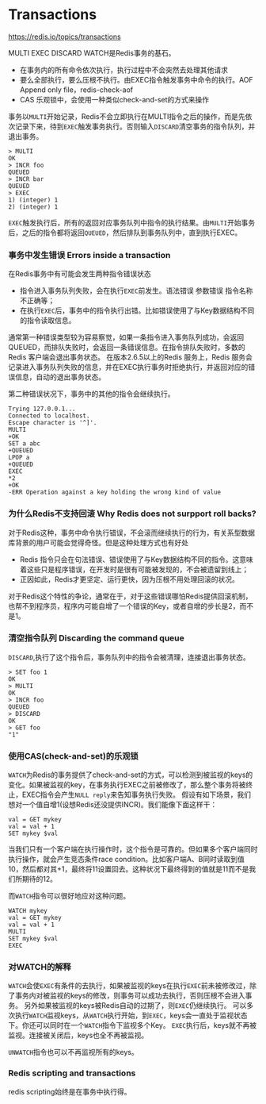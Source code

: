 # Transactions

https://redis.io/topics/transactions

MULTI EXEC DISCARD WATCH是Redis事务的基石。

- 在事务内的所有命令依次执行，执行过程中不会突然去处理其他请求
- 要么全部执行，要么压根不执行。由EXEC指令触发事务中命令的执行。AOF Append only file，redis-check-aof
- CAS 乐观锁中，会使用一种类似check-and-set的方式来操作

事务以`MULTI`开始记录，Redis不会立即执行在MULTI指令之后的操作，而是先依次记录下来，待到`EXEC`触发事务执行。否则输入`DISCARD`清空事务的指令队列，并退出事务。

~~~ Redis
> MULTI
OK
> INCR foo
QUEUED
> INCR bar
QUEUED
> EXEC
1) (integer) 1
2) (integer) 1
~~~

`EXEC`触发执行后，所有的返回对应事务队列中指令的执行结果。由`MULTI`开始事务后，之后的指令都将返回`QUEUED`，然后排队到事务队列中，直到执行EXEC。

### 事务中发生错误 Errors inside a transaction

在Redis事务中有可能会发生两种指令错误状态

- 指令进入事务队列失败，会在执行`EXEC`前发生。语法错误 参数错误 指令名称不正确等；
- 在执行`EXEC`后，事务中的指令执行出错。比如错误使用了与Key数据结构不同的指令读取信息。

通常第一种错误类型较为容易察觉，如果一条指令进入事务队列成功，会返回QUEUED，而排队失败时，会返回一条错误信息。在指令排队失败时，多数的Redis 客户端会退出事务状态。
在版本2.6.5以上的Redis 服务上，Redis 服务会记录进入事务队列失败的信息，并在EXEC执行事务时拒绝执行，并返回对应的错误信息，自动的退出事务状态。

第二种错误状况下，事务中的其他的指令会继续执行。

~~~ Redis
Trying 127.0.0.1...
Connected to localhost.
Escape character is '^]'.
MULTI
+OK
SET a abc
+QUEUED
LPOP a
+QUEUED
EXEC
*2
+OK
-ERR Operation against a key holding the wrong kind of value
~~~

### 为什么Redis不支持回滚 Why Redis does not surpport roll backs?

对于Redis这种，事务中命令执行错误，不会滚而继续执行的行为，有关系型数据库背景的用户可能会觉得奇怪。但是这种处理方式也有好处

- Redis 指令只会在句法错误、错误使用了与Key数据结构不同的指令。这意味着这些只是程序错误，在开发时是很有可能被发现的，不会被遗留到线上；
- 正因如此，Redis才更坚定、运行更快，因为压根不用处理回滚的状况。

对于Redis这个特性的争论，通常在于，对于这些错误哪怕Redis提供回滚机制，也帮不到程序员，程序内可能自增了一个错误的Key，或者自增的步长是2，而不是1。

### 清空指令队列 Discarding the command queue

`DISCARD`,执行了这个指令后，事务队列中的指令会被清理，连接退出事务状态。

~~~ redis
> SET foo 1
OK
> MULTI
OK
> INCR foo
QUEUED
> DISCARD
OK
> GET foo
"1"
~~~

### 使用CAS(check-and-set)的乐观锁

`WATCH`为Redis的事务提供了check-and-set的方式，可以检测到被监视的keys的变化。如果被监视的key，在事务执行EXEC之前被修改了，那么整个事务将被终止，EXEC指令会产生`NULL reply`来告知事务执行失败。
假设有如下场景，我们想对一个值自增1(设想Redis还没提供INCR)。我们能像下面这样干：

~~~redis
val = GET mykey
val = val + 1
SET mykey $val
~~~

当我们只有一个客户端在执行操作时，这个指令是可靠的。但如果多个客户端同时执行操作，就会产生竞态条件race condition。比如客户端A、B同时读取到值10，然后都对其+1，最终将11设置回去。这种状况下最终得到的值就是11而不是我们所期待的12。

而`WATCH`指令可以很好地应对这种问题。

~~~mysql
WATCH mykey
val = GET mykey
val = val + 1
MULTI
SET mykey $val
EXEC
~~~

### 对WATCH的解释

`WATCH`会使`EXEC`有条件的去执行，如果被监视的keys在执行`EXEC`前未被修改过，除了事务内对被监视的keys的修改，则事务可以成功去执行，否则压根不会进入事务。
另外如果被监视的keys被Redis自动的过期了，则`EXEC`仍继续执行。
可以多次执行`WATCH`监视keys，从`WATCH`执行开始，到`EXEC`，keys会一直处于监视状态下。你还可以同时在一个`WATCH`指令下监视多个Key。
`EXEC`执行后，keys就不再被监视。连接被关闭后，keys也全不再被监视。

`UNWATCH`指令也可以不再监视所有的keys。

### Redis scripting and transactions

redis scripting始终是在事务中执行得。